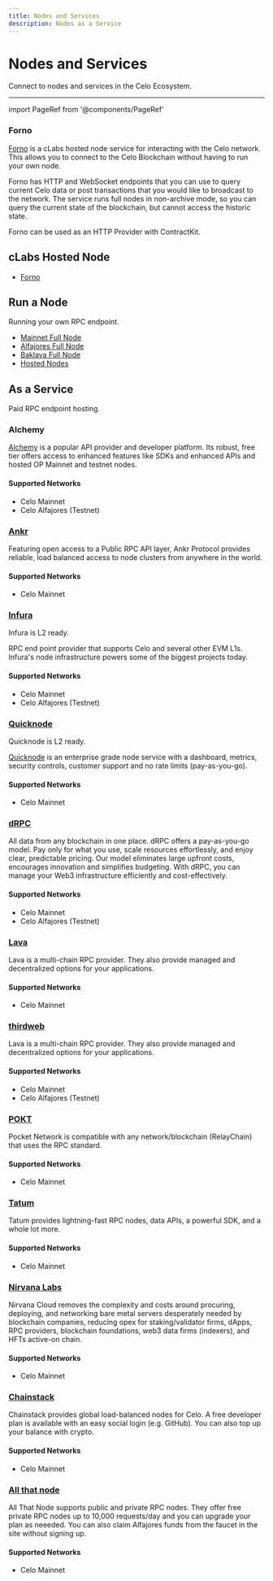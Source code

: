 ```yaml
---
title: Nodes and Services
description: Nodes as a Service
---
```


# Nodes and Services

Connect to nodes and services in the Celo Ecosystem.

---

import PageRef from '@components/PageRef'

### Forno

[Forno](./forno.md) is a cLabs hosted node service for interacting with the Celo network. This allows you to connect to the Celo Blockchain without having to run your own node.

Forno has HTTP and WebSocket endpoints that you can use to query current Celo data or post transactions that you would like to broadcast to the network. The service runs full nodes in non-archive mode, so you can query the current state of the blockchain, but cannot access the historic state.

Forno can be used as an HTTP Provider with ContractKit.

## cLabs Hosted Node

- [Forno](forno)

## Run a Node

Running your own RPC endpoint.

- [Mainnet Full Node](./run-mainnet.md)
- [Alfajores Full Node](./run-alfajores.md)
- [Baklava Full Node](./run-baklava.md)
- [Hosted Nodes](./run-hosted.md)

## As a Service

Paid RPC endpoint hosting.

### Alchemy

[Alchemy](https://docs.alchemy.com/reference/alchemy-sdk-quickstart) is a popular API provider and developer platform. Its robust, free tier offers access to enhanced features like SDKs and enhanced APIs and hosted OP Mainnet and testnet nodes.

#### **Supported Networks**

- Celo Mainnet
- Celo Alfajores (Testnet)

<PageRef url="https://docs.alchemy.com/reference/alchemy-sdk-quickstart" pageName="Alchemy" />

### [Ankr](https://www.ankr.com/rpc/celo/)

Featuring open access to a Public RPC API layer, Ankr Protocol provides reliable, load balanced access to node clusters from anywhere in the world.

#### **Supported Networks**

- Celo Mainnet

<PageRef url="https://www.ankr.com/rpc/celo/" pageName="Ankr" />

### [Infura](https://www.infura.io/)

Infura is L2 ready.

RPC end point provider that supports Celo and several other EVM L1s. Infura's node infrastructure powers some of the biggest projects today.

#### **Supported Networks**

- Celo Mainnet
- Celo Alfajores (Testnet)

<PageRef url="https://docs.metamask.io/services/get-started/endpoints/#celo" pageName="Infura" />

### [Quicknode](https://www.quicknode.com/chains/celo)

Quicknode is L2 ready.

[Quicknode](https://www.quicknode.com/chains/celo) is an enterprise grade node service with a dashboard, metrics, security controls, customer support and no rate limits (pay-as-you-go).

#### **Supported Networks**

- Celo Mainnet

<PageRef url="https://www.quicknode.com/docs/celo" pageName="Quicknode" />

### [dRPC](https://drpc.org/chainlist/celo)

All data from any blockchain in one place. dRPC offers a pay-as-you-go model. Pay only for what you use, scale resources effortlessly, and enjoy clear, predictable pricing. Our model eliminates large upfront costs, encourages innovation and simplifies budgeting. With dRPC, you can manage your Web3 infrastructure efficiently and cost-effectively.

#### **Supported Networks**

- Celo Mainnet
- Celo Alfajores (Testnet)

<PageRef url="https://drpc.org/chainlist/celo" pageName="DRPC" />

### [Lava](https://docs.lavanet.xyz/celo-dev/)

Lava is a multi-chain RPC provider. They also provide managed and decentralized options for your applications.

#### **Supported Networks**

- Celo Mainnet

<PageRef url="https://docs.lavanet.xyz/celo-dev/" pageName="Lava" />

### [thirdweb](https://thirdweb.com/celo)

Lava is a multi-chain RPC provider. They also provide managed and decentralized options for your applications.

#### **Supported Networks**

- Celo Mainnet
- Celo Alfajores (Testnet)

<PageRef url="https://thirdweb.com/celo" pageName="thirdweb" />

### [POKT](https://docs.lavanet.xyz/celo-dev/)

Pocket Network is compatible with any network/blockchain (RelayChain) that uses the RPC standard.

#### **Supported Networks**

- Celo Mainnet

<PageRef url="https://docs.pokt.network/reference/supported-chains#pokt-mainnet" pageName="POKT" />

### [Tatum](https://tatum.io/chain/celo)

Tatum provides lightning-fast RPC nodes, data APIs, a powerful SDK, and a whole lot more.

#### **Supported Networks**

- Celo Mainnet

<PageRef url="https://tatum.io/chain/celo" pageName="Tatum" />

### [Nirvana Labs](https://nirvanalabs.io/nirvana-nodes)

Nirvana Cloud removes the complexity and costs around procuring, deploying, and networking bare metal servers desperately needed by blockchain companies, reducing opex for staking/validator firms, dApps, RPC providers, blockchain foundations, web3 data firms (indexers), and HFTs active-on chain.

#### **Supported Networks**

- Celo Mainnet

<PageRef url="https://nirvanalabs.io/nirvana-nodes" pageName="Nirvana Labs" />

### [Chainstack](https://chainstack.com/build-better-with-celo/)

Chainstack provides global load-balanced nodes for Celo. A free developer plan is available with an easy social login (e.g. GitHub). You can also top up your balance with crypto.

#### **Supported Networks**

- Celo Mainnet

<PageRef url="https://chainstack.com/build-better-with-celo/" pageName="Chainstack" />

### [All that node](https://www.allthatnode.com/celo.dsrv)

All That Node supports public and private RPC nodes. They offer free private RPC nodes up to 10,000 requests/day and you can upgrade your plan as neeeded.
You can also claim Alfajores funds from the faucet in the site without signing up.

#### **Supported Networks**

- Celo Mainnet

<PageRef url="https://www.allthatnode.com/celo.dsrv" pageName="All That Node" />
